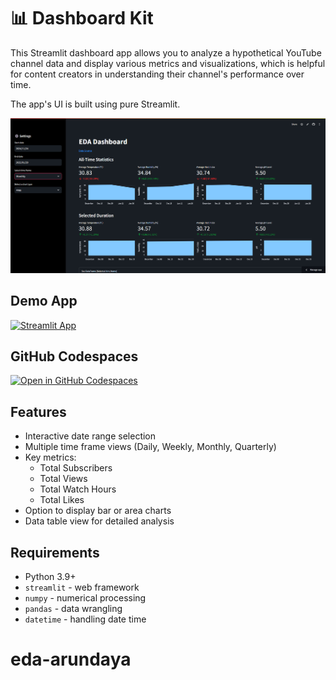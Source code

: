 # 📊 Dashboard Kit

This Streamlit dashboard app allows you to analyze a hypothetical YouTube channel data and display various metrics and visualizations, which is helpful for content creators in understanding their channel's performance over time.

The app's UI is built using pure Streamlit.

<img src="/image.png">


## Demo App

[![Streamlit App](https://static.streamlit.io/badges/streamlit_badge_black_white.svg)](https://dashboard-kit.streamlit.app/)

## GitHub Codespaces

[![Open in GitHub Codespaces](https://github.com/codespaces/badge.svg)](https://codespaces.new/streamlit/app-starter-kit?quickstart=1)

## Features

- Interactive date range selection
- Multiple time frame views (Daily, Weekly, Monthly, Quarterly)
- Key metrics:
  - Total Subscribers
  - Total Views
  - Total Watch Hours
  - Total Likes
- Option to display bar or area charts
- Data table view for detailed analysis


## Requirements
- Python 3.9+
- `streamlit` - web framework
- `numpy` - numerical processing
- `pandas` - data wrangling
- `datetime` - handling date time

# eda-arundaya
